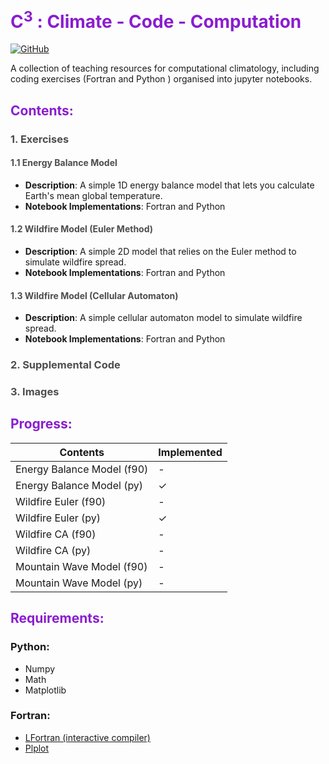 # <span style="color:#8a1dcf">C<sup>3</sup> : Climate - Code - Computation</span>

[![GitHub](https://img.shields.io/github/license/sebastian-mutz/c3)](https://github.com/sebastian-mutz/c3/blob/main/LICENCE)

A collection of teaching resources for computational climatology, including coding exercises (Fortran and Python ) organised into jupyter notebooks.

## <span style="color:#8a1dcf">Contents:</span>

### <span style="color:#4d4d4d">1. Exercises</span>

#### <span style="color:#4d4d4d">1.1 Energy Balance Model</span>

- **Description**: A simple 1D energy balance model that lets you calculate Earth's mean global temperature.
- **Notebook Implementations**: Fortran and Python

#### <span style="color:#4d4d4d">1.2 Wildfire Model (Euler Method) </span>

- **Description**: A simple 2D model that relies on the Euler method to simulate wildfire spread.
- **Notebook Implementations**: Fortran and Python

#### <span style="color:#4d4d4d">1.3 Wildfire Model (Cellular Automaton) </span>

- **Description**: A simple cellular automaton model to simulate wildfire spread.
- **Notebook Implementations**: Fortran and Python

### <span style="color:#4d4d4d">2. Supplemental Code</span>

### <span style="color:#4d4d4d">3. Images</span>

## <span style="color:#8a1dcf">Progress:</span>

| Contents                   | Implemented |
| -------------------------- | ----------- |
| Energy Balance Model (f90) | -           |
| Energy Balance Model (py)  | ✓           |
| Wildfire Euler (f90)       | -           |
| Wildfire Euler (py)        | ✓           |
| Wildfire CA (f90)          | -           |
| Wildfire CA (py)           | -           |
| Mountain Wave Model (f90)  | -           |
| Mountain Wave Model (py)   | -           |


## <span style="color:#8a1dcf">Requirements:</span>

### Python:
- Numpy
- Math
- Matplotlib

### Fortran:
- [LFortran (interactive compiler)](https://github.com/lfortran/lfortran)
- [Plplot](https://sourceforge.net/p/plplot/plplot/ci/master/tree/)
